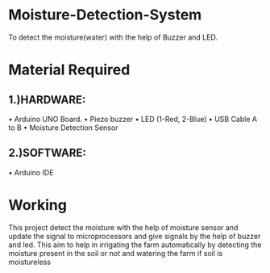 # Moisture-Detection-System
To detect the moisture(water) with the help of Buzzer and LED.

# Material Required
## 1.)HARDWARE:

   •	Arduino UNO Board.
   •	Piezo buzzer
   •	LED (1-Red, 2-Blue)
   •	USB Cable A to B
   •	Moisture Detection Sensor
## 2.)SOFTWARE:
    
   •	Arduino IDE
   
   # Working
   This project detect the moisture with the help of moisture sensor and update the signal to microprocessors and give signals by the help of buzzer and led.
   This aim to help in irrigating the farm automatically by detecting the moisture present in the soil or not and watering the farm if soil is moistureless
 
